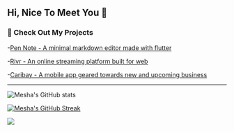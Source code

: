## Hi, Nice To Meet You 👋

<!--
**MeshaMakes/MeshaMakes** is a ✨ _special_ ✨ repository because its `README.md` (this file) appears on your GitHub profile.

Here are some ideas to get you started:

- 🔭 I’m currently working on ...
- 🌱 I’m currently learning ...
- 👯 I’m looking to collaborate on ...
- 🤔 I’m looking for help with ...
- 💬 Ask me about ...
- 📫 How to reach me: ...
- 😄 Pronouns: ...
- ⚡ Fun fact: ...
-->

### 🔭 Check Out My Projects

-[Pen Note - A minimal markdown editor made with flutter](https://github.com/MeshaMakes/PenNote)

-[Rivr - An online streaming platform built for web](https://github.com/ArcherDiaz/P2P-chat) 

-[Caribay - A mobile app geared towards new and upcoming business](https://github.com/MeshaMakes/CaribayApp)

---

![Mesha's GitHub stats](https://github-readme-stats.vercel.app/api?username=meshamakes&count_private=true&show_icons=true&theme=radical) 

[![Mesha's GitHub Streak](http://github-readme-streak-stats.herokuapp.com?user=meshamakes&theme=radical&date_format=M%20j%5B%2C%20Y%5D)](https://git.io/streak-stats)

[![](https://visitcount.itsvg.in/api?id=meshamakes&label=Profile%20Views&pretty=true)](https://visitcount.itsvg.in)
